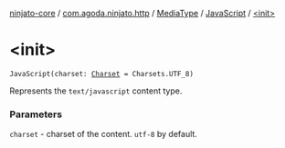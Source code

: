 [ninjato-core](../../../index.md) / [com.agoda.ninjato.http](../../index.md) / [MediaType](../index.md) / [JavaScript](index.md) / [&lt;init&gt;](./-init-.md)

# &lt;init&gt;

`JavaScript(charset: `[`Charset`](http://docs.oracle.com/javase/6/docs/api/java/nio/charset/Charset.html)` = Charsets.UTF_8)`

Represents the `text/javascript` content type.

### Parameters

`charset` - charset of the content. `utf-8` by default.